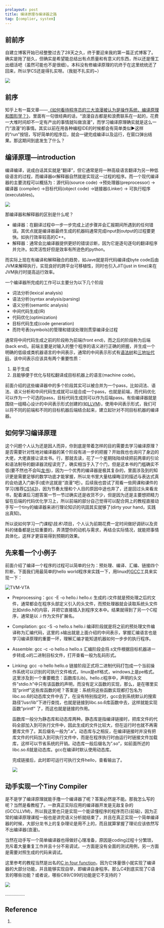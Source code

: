 ```yaml
---
prolayout: post
title: 编译原理与编译器之路
tag: [complier, system]
---
```


## 前前序
自建立博客开始已经整整过去了28天之久，终于要迎来我的第一篇正式博客了。确实是拖了挺久，但确实是希望能总结出有点质量和有意义的东西，所以还是慢工出细活吧（虽然可能也不是很细）。本科没有修编译原理的坑终于在这里统统还了回来，所以学CS还是得扎实呀。（我挺不扎实的~）

![]({{"/assets/images/Compiler/time.jpg"|absolute_url}})  

 

<!--more-->

## 前序
知乎上有一篇文章——[《如何看待程序员的三大浪漫被认为是操作系统、编译原理和图形学？》](https://www.zhihu.com/question/27323148/answer/36153626)，里面有一句很经典的话，“浪漫自古都是和浪费联系在一起的，花费一大堆时间却不一定有产出的事情就叫做浪漫”，而学习编译原理确实就是这么一门“浪漫”的事情。其实以前在用各种编程IDE的时候都会有简单类似▶️这样的“run”按钮，写好简单的程序后，就会一键完成编译以及运行，在窗口弹出结果。那这期间到底发生了什么？
## 编译原理—introduction

编译编译，说成白话其实就是“翻译”，但它通常是将一种高级语言翻译为另一种低级语言的过程，而编译器or解释器自然就是实现这一过程的程序。而一个现代编译器的主要流程可以概括为：源代码(source code) →预处理器(preprocessor) → 编译器 (compiler) →目标代码(object code) →链接器(Linker) → 可执行程序(executables)。

![]({{"/assets/images/Compiler/process.png"|absolute_url}})  



那编译器和解释器的区别是什么呢？

- 编译器：在翻译过程中一步一步完成上述步骤并会汇报期间所遇到的任何错误。其优点就是编译器最终生成的机器码通常完成input到output的过程要更快。如执行效率较高的C++。
- 解释器：通常会比编译器提供更好的错误诊断，因为它是逐句逐句的翻译程序并允许。如灵活性好但是效率有所逊色的python。

而实际上现在有编译和解释融合的趋势，如Jave就是将代码编译成byte code后由JVM来解释执行，实现良好的跨平台可移植性，同时也引入JIT(just in time)来在JVM执行时提高运行效率。

一个编译器所完成的工作可以主要分为以下几个阶段

- 词法分析(lexical analysis)
- 语法分析(syntax analysis/parsing)
- 语义分析(semantic analysis)
- 中间代码生成(IR)
- 代码优化(optimization)
- 目标代码生成(code generation)
- 而符号表(symbols)的管理和错误处理则贯穿编译全过程

通常将中间代码生成之前的阶段称为前端(front end)，而之后的阶段称为后端(back end)。前端主要是对输入的整个程序的语义进行正确的把握，并生成一个明确的低级或类机器语言的中间表示，通常的中间表示形式有[语法树](https://zh.wikipedia.org/zh-hans/%E6%8A%BD%E8%B1%A1%E8%AA%9E%E6%B3%95%E6%A8%B9)和[三地址代码](https://www.wikiwand.com/zh-sg/%E4%B8%89%E4%BD%8D%E5%9D%80%E7%A2%BC)，该中间表示应该具有两个重要性质：

1. 易于生成
2. 且能够便于优化与轻松翻译成目标机器上的语言(machine code)。

前面介绍的这些编译器中的多个阶段其实可以被合并为一个pass，比如词法、语法、语义分析和中间代码生成就可以组合成一个pass，也就是前端，而代码优化可以作为一个可选的pass，目标代码生成则可以作为后端pass。有些编译器就是围绕一组精心设计的中间表示形式创建的(如[LLVM](https://www.zhihu.com/question/31404020/answer/51870193))，使用中间表示形式，我们可以将不同的前端和不同的目标机器后端结合起来，建立起针对不同目标机器的编译器。



## 如何学习编译原理

这个问题个人认为还是因人而异，你到底是带着怎样的目的需要去学习编译原理？是否需要针对性地对编译器的某个阶段有进一步的把握？开始我也也询问了身边的大佬，大佬直接让读龙书。行，那就去读，花了一个星期陆陆续续把前两章的引论和语法制导的翻译器流程读完了，确实相当于入了个门，但是这本书的门槛确实不低(要不然也不会叫[龙书](https://www.zhihu.com/search?type=content&q=%E4%B8%BA%E4%BB%80%E4%B9%88%E5%8F%AB%E9%BE%99%E4%B9%A6))，因为一个优秀的编译器是极其复杂的，里面涉及到的知识更是需要足够的数学功底才能掌握，所以龙书里大量枯燥晦涩的描述与表达式真的会劝退入门新手(或许这就是“浪漫”吧）。后续我也尝试了观看一些网课和课件的学习(推荐[CS143](https://web.stanford.edu/class/cs143/))，因为节奏太慢和个人目的原因中途也弃了，还是回过头来看龙书，配着课后习题答案一节一节过确实还是收货不少，但是因为还是主要想把精力留在后端的代码优化学习上，所以前端的部分自己觉得可以配合网上的教程直接动手写一个tiny的编译器来进行理论知识的巩固其实就够了(dirty your hand，实践出真知)。

所以说如何学习一门课程\技术\项目，个人认为前期花费一定时间做好调研以及资料的储备都是比较重要的，弄清楚你的动机与需求，再结合实际情况，就能把事情具体化，这样才更容易得到预期的效果。



## 先来看一个小例子

前面介绍了编译一个程序的过程可以简单的分为：预处理、编译、汇编、链接四个阶断，下面我们用最简单的hello world程序来实践一下，用linux的[GCC](https://zh.wikipedia.org/wiki/GCC)工具来实现一下：

![TVM-VTA]({{"/assets/images/Compiler/complier.png"|absolute_url}})

- Preprocessing：gcc -E -o hello.i hello.c  生成的.i文件就是预处理之后的文件，通常都会在程序头部定义引入的头文件，而预处理器就会读取系统头文件比如stdio.h的内容，并把它直接插入到程序文本中。结果就得到了另一个C程序，通常是以 .i 作为文件扩展名。

- Compilation: gcc -S -o hello.s hello.i 编译阶段就是将之前的预处理文件编译称为汇编代码，这里的.s输出就是上面介绍的中间表示，掌握汇编语言也是学习编译原理的重要一环，理解汇编才能知道机器如何一步步的执行程序。

- Assemble: gcc -c -o hello.o hello.s 汇编阶段会将.s文件根据目标机器进一步转成.o的二进制目标文件，打开查看一般为乱码形式。

- Linking: gcc -o hello hello.o 链接阶段正式将二进制代码打包成一个当前操作系统可以识别的可执行文件格式，linux是elf格式，windows上是pe格式。这里涉及到一个重要概念：函数库(Lib)。hello.c程序中，声明的头文件"stdio.h"中只有该函数的声明，而没有定义函数的实现，那么，是在哪里实现”printf”这些库函数的呢？答案是：系统将这些函数实现都打包名为libc.so.6的动态库文件中去了，在没有特别指定时，gcc会到系统默认的搜索路径”/usr/lib”下进行查找，也就是链接到libc.so.6库函数中去，这样就能实现函数”printf” 了，而这也就是链接的作用。  

  函数库一般分为静态库和动态库两种。静态库是指编译链接时，把库文件的代码全部加入到可执行文件中，因此生成的文件比较大，但在运行时也就不再需要库文件了。其后缀名一般为”.a”。动态库与之相反，在编译链接时并没有把库文件的代码加入到可执行文件中，而是在程序执行时由运行时链接文件加载库，这样可以节省系统的开销。动态库一般后缀名为”.so”，如前面所述的libc.so.6就是动态库。gcc在编译时默认使用动态库。

  完成链接后，此时即可运行可执行文件hello，查看输出了。

  ![]({{"/assets/images/Compiler/lib.png"|absolute_url}})  

  



## 动手实现一个Tiny Compiler

是不是学了编译原理就能手撸一个编译器了呢？答案必然是不能。那我怎么写的呢？当然是看教程了。一款真正实际应用的编译器开发是无敌复杂的(GCC\LLVM)，所以我这里也只是实现一个能读懂程序的程序而已(前端)，因为正常的编译原理课程一般也是讲完语义分析就结束了，并且在真正实现一个简单编译器的时候，大部分龙书上的复杂理论是用不上的，而且就算掌握了理论应该依然写不出编译器(浪漫)。

当然在动手写一个简单编译器也得做好心理准备，原因是coding过程十分繁琐，充斥着大量重复工作并且十分不易调试，一方面是没有全面的测试用例，另一方面是需要对照生成的代码来调试。

这里参考的教程当然是出名的[C in four function](https://github.com/rswier/c4)，因为它体量很小就实现了编译器的大部分功能，并且能够实现自举，即编译自身程序。那么C4到底实现了C语言的哪些功能？或者说，哪些C89/C99的功能是它不支持的？

![]({{"/assets/images/Compiler/C4.png"|absolute_url}}) 





................



## Reference

1. 